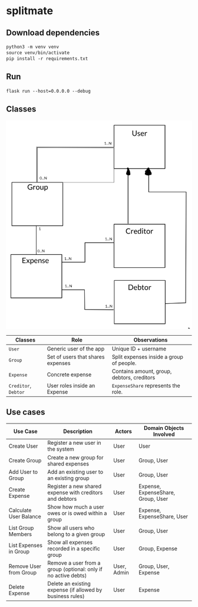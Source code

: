 # splitmate

## Download dependencies

```
python3 -m venv venv
source venv/bin/activate
pip install -r requirements.txt
```

## Run
```
flask run --host=0.0.0.0 --debug
```

## Classes

![Simple Class Diagram](simpleclassdiagram.png)

| Classes              | Role                                      | Observations                                |
| -------------------- | ----------------------------------------- | ------------------------------------------- |
| `User`               | Generic user of the app                   | Unique ID + username                        |
| `Group`              | Set of users that shares expenses         | Split expenses inside a group of people.    |
| `Expense`            | Concrete expense                          | Contains amount, group, debtors, creditors  |
| `Creditor`, `Debtor` | User roles inside an Expense              | `ExpenseShare` represents the role.         |


## Use cases
| Use Case                      | Description                                                           | Actors            | Domain Objects Involved     |
|------------------------------|-----------------------------------------------------------------------|-------------------|-----------------------------|
| Create User                  | Register a new user in the system                                     | User              | User                        |
| Create Group                 | Create a new group for shared expenses                                | User              | Group, User                 |
| Add User to Group            | Add an existing user to an existing group                             | User              | Group, User                 |
| Create Expense               | Register a new shared expense with creditors and debtors              | User              | Expense, ExpenseShare, Group, User |
| Calculate User Balance       | Show how much a user owes or is owed within a group                   | User              | Expense, ExpenseShare, User |
| List Group Members           | Show all users who belong to a given group                            | User              | Group, User                 |
| List Expenses in Group       | Show all expenses recorded in a specific group                        | User              | Group, Expense              |
| Remove User from Group       | Remove a user from a group (optional: only if no active debts)        | User, Admin       | Group, User, Expense        |
| Delete Expense               | Delete an existing expense (if allowed by business rules)             | User              | Expense                     |
